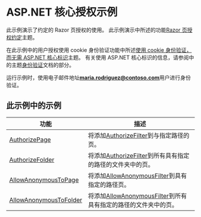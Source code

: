 # <a name="aspnet-core-authorization-sample"></a>ASP.NET 核心授权示例

此示例演示了约定的 Razor 页授权的使用。 此示例演示中所述的功能[Razor 页授权约定](https://docs.microsoft.com/aspnet/core/security/authorization/razor-pages-authorization)主题。

在此示例中的用户授权使用 cookie 身份验证功能中所述[使用 cookie 身份验证，而无需 ASP.NET 核心标识](https://docs.microsoft.com/aspnet/core/security/authentication/cookie)主题。 有关使用 ASP.NET 核心标识的信息，请参阅中的主题[身份验证](https://docs.microsoft.com/aspnet/core/security/authentication/index)文档的部分。

运行示例时，使用电子邮件地址**maria.rodriguez@contoso.com**用户进行身份验证。

## <a name="examples-in-this-sample"></a>此示例中的示例

|                                                                              功能                                                                               |                                                                                        描述                                                                                         |
|--------------------------------------------------------------------------------------------------------------------------------------------------------------------|--------------------------------------------------------------------------------------------------------------------------------------------------------------------------------------------|
|          [AuthorizePage](https://docs.microsoft.com/dotnet/api/microsoft.extensions.dependencyinjection.pageconventioncollectionextensions.authorizepage)          |                将添加[AuthorizeFilter](https://docs.microsoft.com/dotnet/api/microsoft.aspnetcore.mvc.authorization.authorizefilter)到与指定路径的页。                |
|        [AuthorizeFolder](https://docs.microsoft.com/dotnet/api/microsoft.extensions.dependencyinjection.pageconventioncollectionextensions.authorizefolder)        |      将添加[AuthorizeFilter](https://docs.microsoft.com/dotnet/api/microsoft.aspnetcore.mvc.authorization.authorizefilter)到所有具有指定的路径的文件夹中的页。      |
|   [AllowAnonymousToPage](https://docs.microsoft.com/dotnet/api/microsoft.extensions.dependencyinjection.pageconventioncollectionextensions.allowanonymoustopage)   |            将添加[AllowAnonymousFilter](https://docs.microsoft.com/dotnet/api/microsoft.aspnetcore.mvc.authorization.allowanonymousfilter)到具有指定的路径页。            |
| [AllowAnonymousToFolder](https://docs.microsoft.com/dotnet/api/microsoft.extensions.dependencyinjection.pageconventioncollectionextensions.allowanonymoustofolder) | 将添加[AllowAnonymousFilter](https://docs.microsoft.com/dotnet/api/microsoft.aspnetcore.mvc.authorization.allowanonymousfilter)到所有具有指定的路径的文件夹中的页。 |

